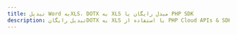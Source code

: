 ---title: تبدیل Word بهXLS، DOTX به XLS مبدل رایگان یا PHP SDKdescription: تبدیل رایگانDOTX به XLS با استفاده از PHP Cloud APIs & SDK. همچنین اسناد Microsoft Word و OpenOffice را در Cloud ایجاد، ویرایش و رندر کنید.---